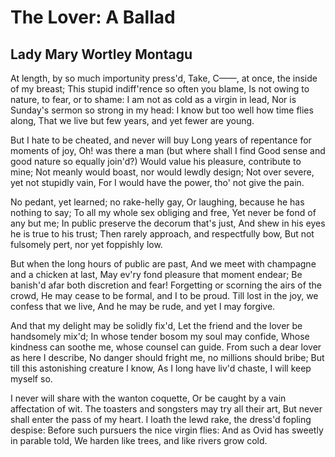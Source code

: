 # The Lover: A Ballad
## Lady Mary Wortley Montagu
At length, by so much importunity press'd,
Take, C——, at once, the inside of my breast;
This stupid indiff'rence so often you blame,
Is not owing to nature, to fear, or to shame:
I am not as cold as a virgin in lead,
Nor is Sunday's sermon so strong in my head:
I know but too well how time flies along,
That we live but few years, and yet fewer are young.

But I hate to be cheated, and never will buy
Long years of repentance for moments of joy,
Oh! was there a man (but where shall I find
Good sense and good nature so equally join'd?)
Would value his pleasure, contribute to mine;
Not meanly would boast, nor would lewdly design;
Not over severe, yet not stupidly vain,
For I would have the power, tho' not give the pain.

No pedant, yet learned; no rake-helly gay,
Or laughing, because he has nothing to say;
To all my whole sex obliging and free,
Yet never be fond of any but me;
In public preserve the decorum that's just,
And shew in his eyes he is true to his trust;
Then rarely approach, and respectfully bow,
But not fulsomely pert, nor yet foppishly low.

But when the long hours of public are past,
And we meet with champagne and a chicken at last,
May ev'ry fond pleasure that moment endear;
Be banish'd afar both discretion and fear!
Forgetting or scorning the airs of the crowd,
He may cease to be formal, and I to be proud.
Till lost in the joy, we confess that we live,
And he may be rude, and yet I may forgive.

And that my delight may be solidly fix'd,
Let the friend and the lover be handsomely mix'd;
In whose tender bosom my soul may confide,
Whose kindness can soothe me, whose counsel can guide.
From such a dear lover as here I describe,
No danger should fright me, no millions should bribe;
But till this astonishing creature I know,
As I long have liv'd chaste, I will keep myself so.

I never will share with the wanton coquette,
Or be caught by a vain affectation of wit.
The toasters and songsters may try all their art,
But never shall enter the pass of my heart.
I loath the lewd rake, the dress'd fopling despise:
Before such pursuers the nice virgin flies:
And as Ovid has sweetly in parable told,
We harden like trees, and like rivers grow cold.